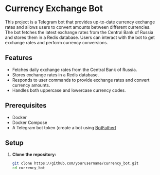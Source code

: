 # Currency Exchange Bot

This project is a Telegram bot that provides up-to-date currency exchange rates and allows users to convert amounts between different currencies. The bot fetches the latest exchange rates from the Central Bank of Russia and stores them in a Redis database. Users can interact with the bot to get exchange rates and perform currency conversions.

## Features

- Fetches daily exchange rates from the Central Bank of Russia.
- Stores exchange rates in a Redis database.
- Responds to user commands to provide exchange rates and convert currency amounts.
- Handles both uppercase and lowercase currency codes.

## Prerequisites

- Docker
- Docker Compose
- A Telegram bot token (create a bot using [BotFather](https://core.telegram.org/bots#botfather))

## Setup

1. **Clone the repository:**
   ```bash
   git clone https://github.com/yourusername/currency_bot.git
   cd currency_bot
